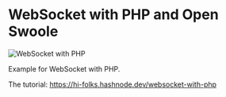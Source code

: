 # WebSocket with PHP and Open Swoole
![WebSocket with PHP](https://cdn.hashnode.com/res/hashnode/image/upload/v1677052108206/80574b05-13d5-421b-a984-a2a4e237ee47.png?w=1600&h=840&fit=crop&crop=entropy&auto=compress,format&format=webp)

Example for WebSocket with PHP.

The tutorial: https://hi-folks.hashnode.dev/websocket-with-php
